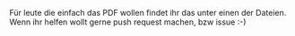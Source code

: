 Für leute die einfach das PDF wollen findet ihr das unter einen der Dateien. Wenn ihr helfen wollt gerne push request machen, bzw issue :-)
